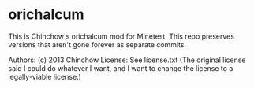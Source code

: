 # orichalcum
This is Chinchow's orichalcum mod for Minetest. This repo preserves versions that aren't gone forever as separate commits.

Authors: (c) 2013 Chinchow
License: See license.txt (The original license said I could do whatever I want, and I want to change the license to a legally-viable license.)
